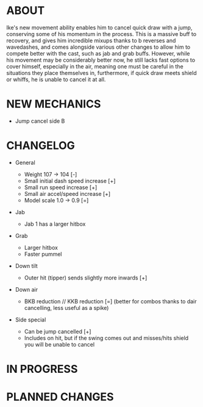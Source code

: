 # ABOUT

Ike's new movement ability enables him to cancel quick draw with a jump, conserving some of his momentum in the process. This is a massive buff to recovery, and gives him incredible mixups thanks to b reverses and wavedashes, and comes alongside various other changes to allow him to compete better with the cast, such as jab and grab buffs. However, while his movement may be considerably better now, he still lacks fast options to cover himself, especially in the air, meaning one must be careful in the situations they place themselves in, furthermore, if quick draw meets shield or whiffs, he is unable to cancel it at all.

# NEW MECHANICS

- Jump cancel side B

# CHANGELOG

- General
    - Weight 107 -> 104 [-]
    - Small initial dash speed increase [+]
    - Small run speed increase [+]
    - Small air accel/speed increase [+]
    - Model scale 1.0 -> 0.9 [=]

- Jab
    - Jab 1 has a larger hitbox

- Grab
    - Larger hitbox
    - Faster pummel

- Down tilt
    - Outer hit (tipper) sends slightly more inwards [+]

- Down air
    - BKB reduction // KKB reduction [=] (better for combos thanks to dair cancelling, less useful as a spike)

- Side special
    - Can be jump cancelled [+]
    - Includes on hit, but if the swing comes out and misses/hits shield you will be unable to cancel


# IN PROGRESS



# PLANNED CHANGES




